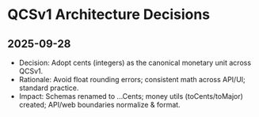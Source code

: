 # QCSv1 Architecture Decisions

## 2025-09-28
- Decision: Adopt cents (integers) as the canonical monetary unit across QCSv1.
- Rationale: Avoid float rounding errors; consistent math across API/UI; standard practice.
- Impact: Schemas renamed to ...Cents; money utils (toCents/toMajor) created; API/web boundaries normalize & format.
